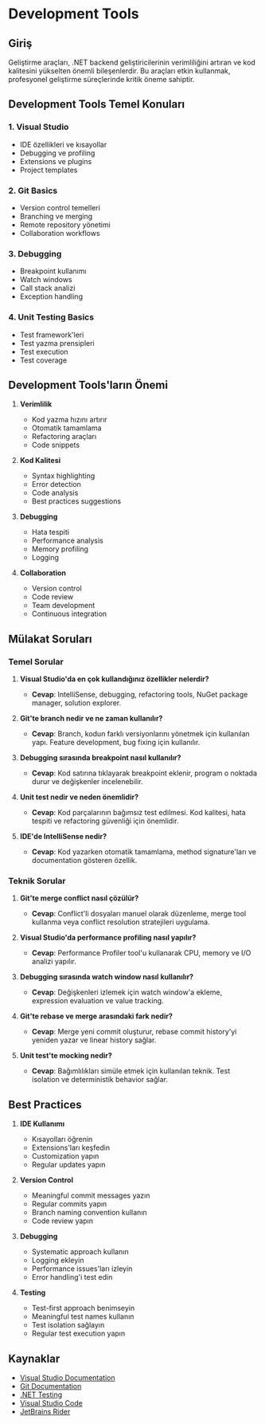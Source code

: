 # Development Tools

## Giriş

Geliştirme araçları, .NET backend geliştiricilerinin verimliliğini artıran ve kod kalitesini yükselten önemli bileşenlerdir. Bu araçları etkin kullanmak, profesyonel geliştirme süreçlerinde kritik öneme sahiptir.

## Development Tools Temel Konuları

### 1. Visual Studio
- IDE özellikleri ve kısayollar
- Debugging ve profiling
- Extensions ve plugins
- Project templates

### 2. Git Basics
- Version control temelleri
- Branching ve merging
- Remote repository yönetimi
- Collaboration workflows

### 3. Debugging
- Breakpoint kullanımı
- Watch windows
- Call stack analizi
- Exception handling

### 4. Unit Testing Basics
- Test framework'leri
- Test yazma prensipleri
- Test execution
- Test coverage

## Development Tools'ların Önemi

1. **Verimlilik**
   - Kod yazma hızını artırır
   - Otomatik tamamlama
   - Refactoring araçları
   - Code snippets

2. **Kod Kalitesi**
   - Syntax highlighting
   - Error detection
   - Code analysis
   - Best practices suggestions

3. **Debugging**
   - Hata tespiti
   - Performance analysis
   - Memory profiling
   - Logging

4. **Collaboration**
   - Version control
   - Code review
   - Team development
   - Continuous integration

## Mülakat Soruları

### Temel Sorular

1. **Visual Studio'da en çok kullandığınız özellikler nelerdir?**
   - **Cevap**: IntelliSense, debugging, refactoring tools, NuGet package manager, solution explorer.

2. **Git'te branch nedir ve ne zaman kullanılır?**
   - **Cevap**: Branch, kodun farklı versiyonlarını yönetmek için kullanılan yapı. Feature development, bug fixing için kullanılır.

3. **Debugging sırasında breakpoint nasıl kullanılır?**
   - **Cevap**: Kod satırına tıklayarak breakpoint eklenir, program o noktada durur ve değişkenler incelenebilir.

4. **Unit test nedir ve neden önemlidir?**
   - **Cevap**: Kod parçalarının bağımsız test edilmesi. Kod kalitesi, hata tespiti ve refactoring güvenliği için önemlidir.

5. **IDE'de IntelliSense nedir?**
   - **Cevap**: Kod yazarken otomatik tamamlama, method signature'ları ve documentation gösteren özellik.

### Teknik Sorular

1. **Git'te merge conflict nasıl çözülür?**
   - **Cevap**: Conflict'li dosyaları manuel olarak düzenleme, merge tool kullanma veya conflict resolution stratejileri uygulama.

2. **Visual Studio'da performance profiling nasıl yapılır?**
   - **Cevap**: Performance Profiler tool'u kullanarak CPU, memory ve I/O analizi yapılır.

3. **Debugging sırasında watch window nasıl kullanılır?**
   - **Cevap**: Değişkenleri izlemek için watch window'a ekleme, expression evaluation ve value tracking.

4. **Git'te rebase ve merge arasındaki fark nedir?**
   - **Cevap**: Merge yeni commit oluşturur, rebase commit history'yi yeniden yazar ve linear history sağlar.

5. **Unit test'te mocking nedir?**
   - **Cevap**: Bağımlılıkları simüle etmek için kullanılan teknik. Test isolation ve deterministik behavior sağlar.

## Best Practices

1. **IDE Kullanımı**
   - Kısayolları öğrenin
   - Extensions'ları keşfedin
   - Customization yapın
   - Regular updates yapın

2. **Version Control**
   - Meaningful commit messages yazın
   - Regular commits yapın
   - Branch naming convention kullanın
   - Code review yapın

3. **Debugging**
   - Systematic approach kullanın
   - Logging ekleyin
   - Performance issues'ları izleyin
   - Error handling'i test edin

4. **Testing**
   - Test-first approach benimseyin
   - Meaningful test names kullanın
   - Test isolation sağlayın
   - Regular test execution yapın

## Kaynaklar

- [Visual Studio Documentation](https://docs.microsoft.com/en-us/visualstudio/)
- [Git Documentation](https://git-scm.com/doc)
- [.NET Testing](https://docs.microsoft.com/en-us/dotnet/core/testing/)
- [Visual Studio Code](https://code.visualstudio.com/)
- [JetBrains Rider](https://www.jetbrains.com/rider/) 